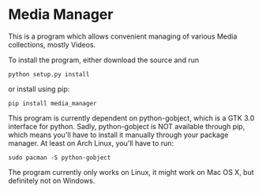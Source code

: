 # Media Manager

This is a program which allows convenient managing of various Media collections, mostly Videos.

To install the program, either download the source and run

    python setup.py install
    
or install using pip:

    pip install media_manager
    

This program is currently dependent on python-gobject, which is a GTK 3.0 interface for python.
Sadly, python-gobject is NOT available through pip, which means you'll have to install it manually
through your package manager. At least on Arch Linux, you'll have to run:

    sudo pacman -S python-gobject
    
The program currently only works on Linux, it might work on Mac OS X, but definitely not on Windows.